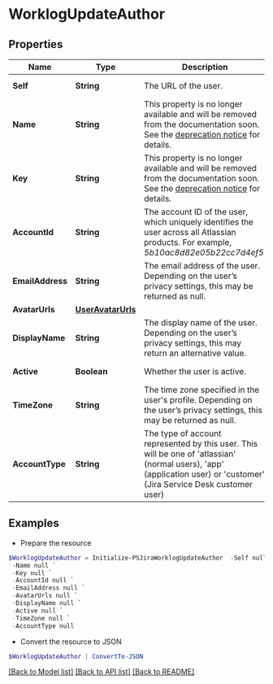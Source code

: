 # WorklogUpdateAuthor
## Properties

Name | Type | Description | Notes
------------ | ------------- | ------------- | -------------
**Self** | **String** | The URL of the user. | [optional] [readonly] 
**Name** | **String** | This property is no longer available and will be removed from the documentation soon. See the [deprecation notice](https://developer.atlassian.com/cloud/jira/platform/deprecation-notice-user-privacy-api-migration-guide/) for details. | [optional] [readonly] 
**Key** | **String** | This property is no longer available and will be removed from the documentation soon. See the [deprecation notice](https://developer.atlassian.com/cloud/jira/platform/deprecation-notice-user-privacy-api-migration-guide/) for details. | [optional] [readonly] 
**AccountId** | **String** | The account ID of the user, which uniquely identifies the user across all Atlassian products. For example, *5b10ac8d82e05b22cc7d4ef5*. | [optional] 
**EmailAddress** | **String** | The email address of the user. Depending on the user’s privacy settings, this may be returned as null. | [optional] [readonly] 
**AvatarUrls** | [**UserAvatarUrls**](UserAvatarUrls.md) |  | [optional] 
**DisplayName** | **String** | The display name of the user. Depending on the user’s privacy settings, this may return an alternative value. | [optional] [readonly] 
**Active** | **Boolean** | Whether the user is active. | [optional] [readonly] 
**TimeZone** | **String** | The time zone specified in the user&#39;s profile. Depending on the user’s privacy settings, this may be returned as null. | [optional] [readonly] 
**AccountType** | **String** | The type of account represented by this user. This will be one of &#39;atlassian&#39; (normal users), &#39;app&#39; (application user) or &#39;customer&#39; (Jira Service Desk customer user) | [optional] [readonly] 

## Examples

- Prepare the resource
```powershell
$WorklogUpdateAuthor = Initialize-PSJiraWorklogUpdateAuthor  -Self null `
 -Name null `
 -Key null `
 -AccountId null `
 -EmailAddress null `
 -AvatarUrls null `
 -DisplayName null `
 -Active null `
 -TimeZone null `
 -AccountType null
```

- Convert the resource to JSON
```powershell
$WorklogUpdateAuthor | ConvertTo-JSON
```

[[Back to Model list]](../README.md#documentation-for-models) [[Back to API list]](../README.md#documentation-for-api-endpoints) [[Back to README]](../README.md)

